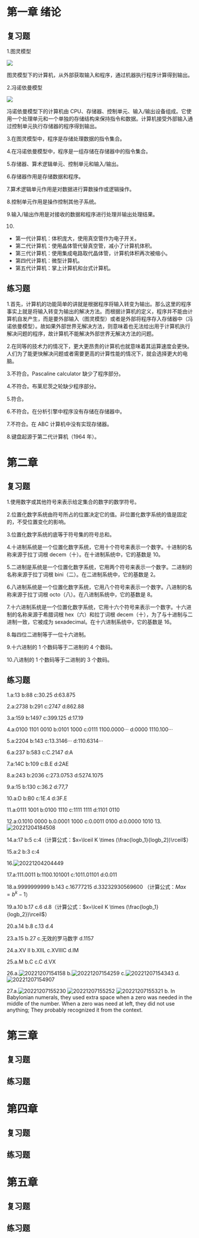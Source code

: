 # 第一章 绪论

## 复习题

1.图灵模型

![](https://cdn.jsdelivr.net/gh/eurislee/picur/assets/pics/Acrobat_itrFxiWMBB.png)

图灵模型下的计算机，从外部获取输入和程序，通过机器执行程序计算得到输出。

2.冯诺依曼模型

![](https://cdn.jsdelivr.net/gh/eurislee/picur/assets/pics/Acrobat_uzqQ3R3wu6.png)

冯诺依曼模型下的计算机由 CPU、存储器、控制单元、输入/输出设备组成。它使用一个处理单元和一个单独的存储结构来保持指令和数据。计算机接受外部输入通过控制单元执行存储器的程序得到输出。

3.在图灵模型中，程序是存储处理数据的指令集合。

4.在冯诺依曼模型中，程序是一组存储在存储器中的指令集合。

5.存储器、算术逻辑单元、控制单元和输入/输出。

6.存储器作用是存储数据和程序。

7.算术逻辑单元作用是对数据进行算数操作或逻辑操作。

8.控制单元作用是操作控制其他子系统。

9.输入/输出作用是对接收的数据和程序进行处理并输出处理结果。

10.

- 第一代计算机：体积庞大，使用真空管作为电子开关。
- 第二代计算机：使用晶体管代替真空管，减小了计算机体积。
- 第三代计算机：使用集成电路取代晶体管，计算机体积再次被缩小。
- 第四代计算机：微型计算机。
- 第五代计算机：掌上计算机和台式计算机。

## 练习题

1.首先，计算机的功能简单的讲就是根据程序将输入转变为输出。那么这里的程序事实上就是将输入转变为输出的解决方法。而根据计算机的定义，程序并不能由计算机自发产生，而是要外部输入（图灵模型）或者是外部将程序存入存储器中（冯诺依曼模型）。故如果外部世界无解决方法，则意味着也无法给出用于计算机执行解决问题的程序，故计算机不能解决外部世界无解决方法的问题。

2.在同等的技术力的情况下，更大更昂贵的计算机也就意味着其运算速度会更快。人们为了能更快解决问题或者需要更高的计算性能的情况下，就会选择更大的电脑。

3.不符合。Pascaline calculator 缺少了程序部分。

4.不符合。布莱尼茨之轮缺少程序部分。

5.符合。

6.不符合。在分析引擎中程序没有存储在存储器中。

7.不符合。在 ABC 计算机中没有实现存储器。

8.键盘起源于第二代计算机（1964 年）。

# 第二章

## 复习题

1.使用数字或其他符号来表示给定集合的数字的数学符号。

2.位置化数字系统由符号所占的位置决定它的值。非位置化数字系统的值是固定的，不受位置变化的影响。

3.位置化数字系统的底等于符号集的符号总和。

4.十进制系统是一个位置化数字系统，它用十个符号来表示一个数字。十进制的名称来源于拉丁词根 decem（十）。在十进制系统中，它的基数是 10。

5.二进制是系统是一个位置化数字系统，它用两个符号来表示一个数字。二进制的名称来源于拉丁词根 bini（二）。在二进制系统中，它的基数是 2。

6.八进制系统是一个位置化数字系统，它用八个符号来表示一个数字。八进制的名称来源于拉丁词根 octo（八）。在八进制系统中，它的基数是 8。

7.十六进制系统是一个位置化数字系统，它用十六个符号来表示一个数字。十六进制的名称来源于希腊词根 hex（六）和拉丁词根 decem（十），为了与十进制与二进制一致，它被成为 sexadecimal。在十六进制系统中，它的基数是 16。

8.每四位二进制等于一位十六进制。

9.十六进制的 1 个数码等于二进制的 4 个数码。

10.八进制的 1 个数码等于二进制的 3 个数码。

## 练习题

1.a:13 b:88 c:30.25 d:63.875

2.a:2738 b:291 c:2747 d:862.88

3.a:159 b:1497 c:399.125 d:17.19

4.a:0100 1101 0010 b:0101 1000 c:0111 1100.0000··· d:0000 1110.100···

5.a:2204 b:143 c:13.3146··· d:110.6314···

6.a:237 b:583 c:C.2147 d:A

7.a:14C b:109 c:B.E d:2AE

8.a:243 b:2036 c:273.0753 d:5274.1075

9.a:15 b:130 c:36.2 d:77,7

10.a:D b:B0 c:1E.4 d:3F.E

11.a:0111 1001 b:0100 1110 c:1111 1111 d:1101 0110

12.a:0.1010 0000 b.0.0001 1000 c:0.0011 0100 d:0.0000 1010 13.![20221204184508](https://cdn.jsdelivr.net/gh/eurislee/picur/assets/pics/20221204184508.png)

14.a:17 b:5 c:4（计算公式：$x=\lceil K \times (\frac{logb_1}{logb_2})\rceil$）

15.a:2 b:3 c:4

16.![20221204204449](https://cdn.jsdelivr.net/gh/eurislee/picur/assets/pics/20221204204449.png)

17.a:111.0011 b:1100.101001 c:1011.01101 d:0.011

18.a.9999999999 b.143 c.16777215 d.33232930569600 （计算公式：$Max=b^k-1$）

19.a.10 b.17 c.6 d.8（计算公式：$x=\lceil K \times (\frac{logb_1}{logb_2})\rceil$）

20.a.14 b.8 c.13 d.4

23.a.15 b.27 c.无效的罗马数字 d.1157

24.a.XV II b.XIIL c.XVIIIC d.IM

25.a.M b.C c.C d.VX

26.a.![20221207154158](https://cdn.jsdelivr.net/gh/eurislee/picur/assets/pics/20221207154158.png) b.![20221207154259](https://cdn.jsdelivr.net/gh/eurislee/picur/assets/pics/20221207154259.png) c.![20221207154343](https://cdn.jsdelivr.net/gh/eurislee/picur/assets/pics/20221207154343.png) d.![20221207154907](https://cdn.jsdelivr.net/gh/eurislee/picur/assets/pics/20221207154907.png)

27.a.![20221207155230](https://cdn.jsdelivr.net/gh/eurislee/picur/assets/pics/20221207155230.png) ![20221207155252](https://cdn.jsdelivr.net/gh/eurislee/picur/assets/pics/20221207155252.png) ![20221207155321](https://cdn.jsdelivr.net/gh/eurislee/picur/assets/pics/20221207155321.png)
b. In Babylonian numerals, they used extra space when a zero was needed in the middle of the number. When a zero was need at left, they did not use anything; They probably recognized it from the context.

# 第三章

## 复习题

## 练习题

# 第四章

## 复习题

## 练习题

# 第五章

## 复习题

## 练习题
